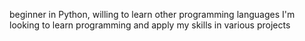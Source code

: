 beginner in Python, willing to learn other programming languages
I'm looking to learn programming and apply my skills in various projects


<!---
IGA76L/IGA76L is a ✨ special ✨ repository because its `README.md` (this file) appears on your GitHub profile.
You can click the Preview link to take a look at your changes.
--->
